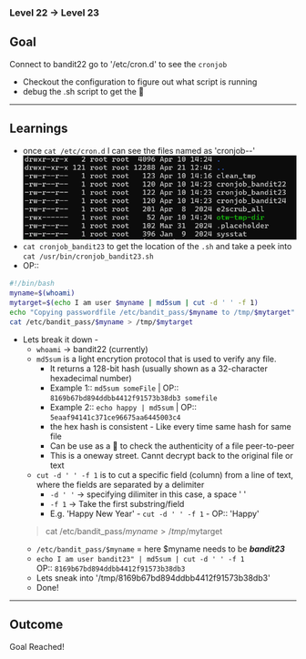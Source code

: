 ### Level 22 -> Level 23


**Goal**<br>
---
Connect to bandit22 go to '/etc/cron.d' to see the `cronjob`
- Checkout the configuration to figure out what script is running
- debug the .sh script to get the 🔑

---
**Learnings**<br>
---
- once `cat /etc/cron.d`  I can see the files named as 'cronjob--'<br>
![alt text](image-1.png)
- `cat cronjob_bandit23` to get the location of the `.sh` and take a peek into `cat /usr/bin/cronjob_bandit23.sh `
- OP:: <br>
```sh
#!/bin/bash
myname=$(whoami)
mytarget=$(echo I am user $myname | md5sum | cut -d ' ' -f 1)
echo "Copying passwordfile /etc/bandit_pass/$myname to /tmp/$mytarget"
cat /etc/bandit_pass/$myname > /tmp/$mytarget
```
- Lets break it down - 
    * `whoami` -> bandit22 (currently)
    * `md5sum` is a light encrytion protocol that is used to verify any file.
        + It returns a 128-bit hash (usually shown as a 32-character hexadecimal number) 
        + Example 1:: `md5sum someFile` | OP:: `8169b67bd894ddbb4412f91573b38db3 somefile`
        + Example 2:: `echo happy | md5sum` | OP:: `5eaaf94141c371ce96675aa6445003c4`
        + the hex hash is consistent - Like every time same hash for same file
        + Can be use as a 🔑 to check the authenticity of a file peer-to-peer
        + This is a oneway street. Cannt decrypt back to the original file or text
    * `cut -d ' ' -f 1` is to cut a specific field (column) from a line of text, where the fields are separated by a delimiter
        + `-d ' '` -> specifying dilimiter in this case, a space ' '
        + `-f 1` -> Take the first substring/field
        + E.g. 'Happy New Year' - `cut -d ' ' -f 1` - OP:: 'Happy'
    > cat /etc/bandit_pass/$myname > /tmp/$mytarget
    * `/etc/bandit_pass/$myname` = here $myname needs to be **_bandit23_**
    * `echo I am user bandit23" | md5sum | cut -d ' ' -f 1` 
        <br>OP:: `8169b67bd894ddbb4412f91573b38db3`
    * Lets sneak into '/tmp/8169b67bd894ddbb4412f91573b38db3'
    * Done!

---
**Outcome**<br>
---
Goal Reached! <!-- Password to next level:: `0Zf11ioIjMVN551jX3CmStKLYqjk54Ga` -->